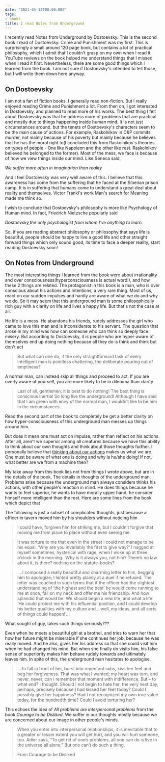 ```yaml
---
date: "2021-05-14T00:00:00Z"
tags:
- books
title: I read Notes from Underground
---
```


I recently read Notes from Underground by Dostoevsky. This is the second book I read of Dostoevsky. Crime and Punishment was my first. This is surprisingly a small around 120 page book, but contains a lot of practical philosophy, which I admit that I couldn't grasp on my own when I read it. YouTube reviews on the book helped me understand things that I missed when I read it first. Nevertheless, there are some good things which I learned from the book. I am not sure if Dostoevsky's intended to tell those, but I will write them down here anyway.

## On Dostoevsky

I am not a fan of fiction books. I generally read non-fiction. But I really enjoyed reading Crime and Punishment a lot. From then on, I got interested in Dostoevsky, and planned to read more of his works. The best thing I felt about Dostoevsky was that he address more of problems that are practical and mostly due to things happening inside human mind. It is not just circumstances around, but the tenets of Dostoevsky's characters seem to be the main cause of actions. For example, Raskolnikov in C&P commits murder, not mainly because of his poverty but mainly because he believes that he has the moral right to(I concluded this from Raskolnikov's theories on types of people - One like Napoleon and the other like rest. Raskolnikov believed he belonged to the former). Most of the mess, we face is because of how we view things inside our mind. Like Seneca said,

*We suffer more often in imagination than reality*

And I feel Dostoevsky was very well aware of this. I believe that this awareness has come from the suffering that he faced at the Siberian prison camp. It is in suffering that humans come to understand a great deal about reality and themselves. Victor Frankl's work Man's search for Meaning made me think so.

I wish to conclude that Dostoevsky's philosophy is more like Psychology of Human mind. In fact, Friedrich Nietzsche popularly said

*Dostoevsky,the only psychologist from whom I've anything to learn.* 

So, if you are reading abstract philosophy or philosophy that says life is beautiful, people should be happy to live a good life and other straight forward things which only sound good, its time to face a deeper reality, start reading Dostoevsky soon! 

## On Notes from Underground

The most interesting things I learned from the book were about irrationality and over consciousness(hyperconsciousness is actual word!), and how these 2 things are related. The protagonist in this book is a man, who is over conscious about his actions and intentions, a very rare thing. Most of us, react on our sudden impulses and hardly are aware of what we do and why we do.  So it may seem that this underground man is some philosophically rich guy with a clarity on life and lives a happy life. But that's not the case at all.  

He life is a mess.  He abandons his friends, rudely addresses the girl who came to love this man and is inconsiderate to his servant. The question that arose in my mind was how can someone who can think so deeply face misery. But according to Dostoevsky, it is people who are hyper-aware of themselves end up doing nothing because all they do is think and think but don't act

>  But what can one do, if the only straightforward task of every intelligent man is pointless chattering, the deliberate pouring out of emptiness?

A normal man, can instead skip all things and proceed to act. If you are overly aware of yourself,  you are more likely to be in dilemma than clarity

> Last of all, gentlemen: it is best to do nothing! The best thing is conscious inertia! So long live the underground! Although I have said that I am green with envy of the normal man, I wouldn’t like to be him in the circumstances... 

Read the second part of the book to completely be get a better clarity on how hyper-consciousness of this underground man messes up things around him. 

But does it mean one must act on impulse, rather than reflect on his actions. After all, aren't we superior among all creatures because we have this ability to think about our own thoughts and think about those thoughts further.  I personally believe that [thinking about our actions](https://rakaar.github.io/2021-02-26-stepping-out-of-system/) makes us what we are. One must be aware of what one is doing and why is he/she doing! If not, what better are we from a machine then?

My take away from this book lies not from things I wrote above, but are in the details of the book. The details in thoughts of the underground man. Problems arise because the underground man always considers thinks his actions, with other people's reaction in mind. He does things because he wants to feel superior, he wants to have morally upper hand, he consider himself more intelligent than the rest. Here are some lines from the book which depict that

The following is just a subset of complicated thoughts, just because a officer in tavern moved him by his shoulders without noticing him

>  I could have, forgiven him for striking me, but I couldn’t forgive that moving me from place to place without even seeing me.

> It was torture to me that even in the street I could not manage to be his equal. ‘Why are you invariably the first to give way?’ I nagged at myself sometimes, hysterical with rage, when I woke up at three o’clock in the morning. ‘Why is it always you, not him? There’s no law about it, is there? nothing on the statute-books?

> . ..I composed a really beautiful and charming letter to him, begging him to apologize; I hinted pretty plainly at a duel if he refused. The letter was couched in such terms that if the officer had the slightest understanding of ‘the highest and the best’ he would come running to me at once, fall on my neck and offer me his friendship. And how splendid that would be. We should begin a new life, and what a life! ‘He could protect me with his influential position, and I could develop his better qualities with my culture and… well, my ideas, and all sorts of things could happen!’...

What sought of guy, takes such things seriously???

Even when he meets a beautiful girl at a brothel, and tries to warn her that how her future might be miserable if she continues her job, because he was really moved. And he also, gives her his address so that she could visit him when he had changed his mind. But when she finally do visits him, his false sense of superiority makes him behave rudely towards and ultimately leaves him. In spite of this, the underground man hesitates to apologise.

> ...To fall in front of her, burst into repentant sobs, kiss her feet and beg her forgiveness. That was what I wanted; my heart was torn, and never, never, can I remember that moment with indifference.
> But – to what end? I thought. Should I not begin to hate her, the very next day, perhaps, precisely because I had kissed her feet today? Could I possibly give her happiness? Had I not recognized my own true value today, for the hundredth time? Could I avoid torturing her?

This echoes the idea of *All problems are interpersonal problems* from the book *Courage to be Disliked*. We suffer in our thoughts mostly because we are concerned about our image in other people's minds.

>  When you enter into interpersonal relationships, it is inevitable that to a greater or lesser extent you will get hurt, and you will hurt someone, too. Adler says, “To get rid of one’s problems, all one can do is live in the universe all alone.” But one can’t do such a thing.	
>
> From Courage to be Disliked
